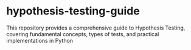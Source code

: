 # hypothesis-testing-guide
This repository provides a comprehensive guide to Hypothesis Testing, covering fundamental concepts, types of tests, and practical implementations in Python
